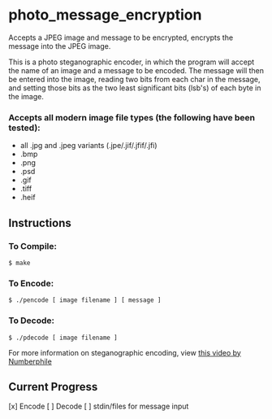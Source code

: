 # photo_message_encryption
Accepts a JPEG image and message to be encrypted, encrypts the message into the JPEG image.

This is a photo steganographic encoder, in which the program will accept the name of an image and a message to be encoded. The message will then be entered into the image, reading two bits from each char in the message, and setting those bits as the two least significant bits (lsb's) of each byte in the image.

### Accepts all modern image file types (the following have been tested):
  - all .jpg and .jpeg variants (.jpe/.jif/.jfif/.jfi)
  - .bmp
  - .png
  - .psd
  - .gif
  - .tiff
  - .heif
  
## Instructions
### To Compile:
  `$ make`
  
### To Encode:
  `$ ./pencode [ image filename ] [ message ]`
  
### To Decode:
  `$ ./pdecode [ image filename ]`

For more information on steganographic encoding, view [this video by Numberphile](https://www.youtube.com/watch?v=TWEXCYQKyDc)

## Current Progress
[x] Encode
[ ] Decode
[ ] stdin/files for message input
